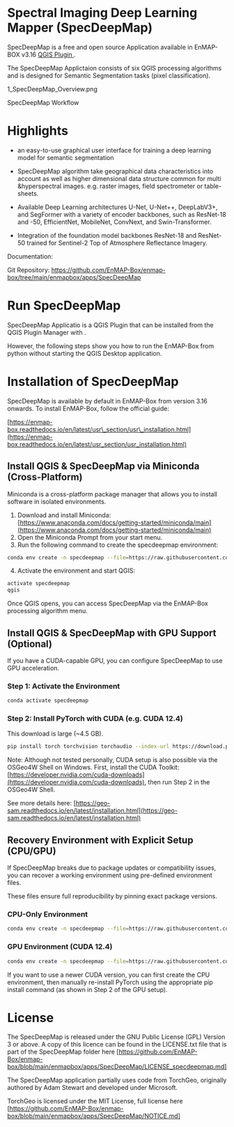 # Spectral Imaging Deep Learning Mapper (SpecDeepMap)

SpecDeepMap is a free and open source Application available in EnMAP-BOX v3.16 [QGIS Plugin ](https://www.qgis.org).

The SpecDeepMap Applictaion consists of six QGIS processing algorithms and is designed for Semantic Segmentation tasks (pixel classification).  

1_SpecDeepMap_Overview.png

SpecDeepMap Workflow


# Highlights

* an easy-to-use graphical user interface for training a deep learning model for semantic segmentation

* SpecDeepMap algorithm take geographical data characteristics into account as well as higher dimensional data structure common for multi &hyperspectral images.
  e.g. raster images, field spectrometer or table-sheets.

* Available Deep Learning architectures  U-Net, U-Net++, DeepLabV3+, and SegFormer with a variety of encoder backbones, such as ResNet-18 and -50, EfficientNet, MobileNet, ConvNext, and Swin-Transformer. 

* Integration of the foundation model backbones ResNet-18 and ResNet-50 trained for Sentinel-2 Top of Atmosphere Reflectance Imagery.

Documentation: 

Git Repository: https://github.com/EnMAP-Box/enmap-box/tree/main/enmapbox/apps/SpecDeepMap


# Run SpecDeepMap

SpecDeepMap Applicatio is a QGIS Plugin that can be installed from the QGIS Plugin Manager with .

However, the following steps show you how to run the EnMAP-Box from python without starting the QGIS Desktop
application.

# Installation of SpecDeepMap

SpecDeepMap is available by default in EnMAP-Box from version 3.16 onwards. To install EnMAP-Box, follow the official guide:

[https://enmap-box.readthedocs.io/en/latest/usr\_section/usr\_installation.html](https://enmap-box.readthedocs.io/en/latest/usr_section/usr_installation.html)

## Install QGIS & SpecDeepMap via Miniconda (Cross-Platform)

Miniconda is a cross-platform package manager that allows you to install software in isolated environments.

1. Download and install Miniconda: [https://www.anaconda.com/docs/getting-started/miniconda/main](https://www.anaconda.com/docs/getting-started/miniconda/main)
2. Open the Miniconda Prompt from your start menu.
3. Run the following command to create the specdeepmap environment:

```bash
conda env create -n specdeepmap --file=https://raw.githubusercontent.com/EnMAP-Box/enmap-box/main/.env/conda/specdeepmap.yml -c conda-forge -y
```

4. Activate the environment and start QGIS:

```bash
activate specdeepmap
qgis
```

Once QGIS opens, you can access SpecDeepMap via the EnMAP-Box processing algorithm menu.

## Install QGIS & SpecDeepMap with GPU Support (Optional)

If you have a CUDA-capable GPU, you can configure SpecDeepMap to use GPU acceleration.

### Step 1: Activate the Environment

```bash
conda activate specdeepmap
```

### Step 2: Install PyTorch with CUDA (e.g. CUDA 12.4)

This download is large (\~4.5 GB).

```bash
pip install torch torchvision torchaudio --index-url https://download.pytorch.org/whl/cu124 -y --force-reinstall
```

Note: Although not tested personally, CUDA setup is also possible via the OSGeo4W Shell on Windows. First, install the CUDA Toolkit: [https://developer.nvidia.com/cuda-downloads](https://developer.nvidia.com/cuda-downloads), then run Step 2 in the OSGeo4W Shell.

See more details here: [https://geo-sam.readthedocs.io/en/latest/installation.html](https://geo-sam.readthedocs.io/en/latest/installation.html)

## Recovery Environment with Explicit Setup (CPU/GPU)

If SpecDeepMap breaks due to package updates or compatibility issues, you can recover a working environment using pre-defined environment files.

These files ensure full reproducibility by pinning exact package versions.

### CPU-Only Environment

```bash
conda env create -n specdeepmap --file=https://raw.githubusercontent.com/EnMAP-Box/enmap-box/main/.env/conda/specdeepmap_cpu.yml -c conda-forge -y
```

### GPU Environment (CUDA 12.4)

```bash
conda env create -n specdeepmap --file=https://raw.githubusercontent.com/EnMAP-Box/enmap-box/main/.env/conda/specdeepmap_cuda.yml -c conda-forge -y
```

If you want to use a newer CUDA version, you can first create the CPU environment, then manually re-install PyTorch using the appropriate pip install command (as shown in Step 2 of the GPU setup).



# License

The SpecDeepMap is released under the GNU Public License (GPL) Version 3 or above. A copy of this licence can be found in
the LICENSE.txt file that is part of the SpecDeepMap folder here [https://github.com/EnMAP-Box/enmap-box/blob/main/enmapbox/apps/SpecDeepMap/LICENSE_specdeepmap.md] 

The SpecDeepMap application partially uses code from TorchGeo, originally authored by Adam Stewart and developed under Microsoft.

TorchGeo is licensed under the MIT License, full license here [https://github.com/EnMAP-Box/enmap-box/blob/main/enmapbox/apps/SpecDeepMap/NOTICE.md]






